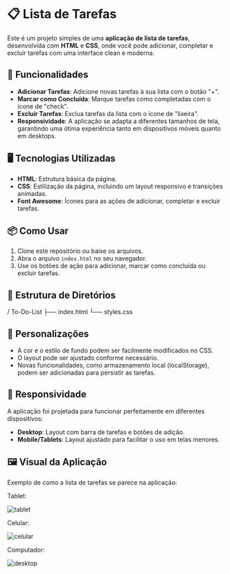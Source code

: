 # 📋 Lista de Tarefas

Este é um projeto simples de uma **aplicação de lista de tarefas**, desenvolvida com **HTML** e **CSS**, onde você pode adicionar, completar e excluir tarefas com uma interface clean e moderna.

## 🚀 Funcionalidades

- **Adicionar Tarefas**: Adicione novas tarefas à sua lista com o botão "+".
- **Marcar como Concluída**: Marque tarefas como completadas com o ícone de "check".
- **Excluir Tarefas**: Exclua tarefas da lista com o ícone de "lixeira".
- **Responsividade**: A aplicação se adapta a diferentes tamanhos de tela, garantindo uma ótima experiência tanto em dispositivos móveis quanto em desktops.

## 🖥️ Tecnologias Utilizadas

- **HTML**: Estrutura básica da página.
- **CSS**: Estilização da página, incluindo um layout responsivo e transições animadas.
- **Font Awesome**: Ícones para as ações de adicionar, completar e excluir tarefas.

## 📦 Como Usar

1. Clone este repositório ou baixe os arquivos.
2. Abra o arquivo `index.html` no seu navegador.
3. Use os botões de ação para adicionar, marcar como concluída ou excluir tarefas.

## 📁 Estrutura de Diretórios

/ To-Do-List
├── index.html 
└── styles.css

## 🎨 Personalizações

- A cor e o estilo de fundo podem ser facilmente modificados no CSS.
- O layout pode ser ajustado conforme necessário.
- Novas funcionalidades, como armazenamento local (localStorage), podem ser adicionadas para persistir as tarefas.

## 📱 Responsividade

A aplicação foi projetada para funcionar perfeitamente em diferentes dispositivos:

- **Desktop**: Layout com barra de tarefas e botões de adição.
- **Mobile/Tablets**: Layout ajustado para facilitar o uso em telas menores.

## 🖼️ Visual da Aplicação

Exemplo de como a lista de tarefas se parece na aplicação:


Tablet: 

![tablet](https://github.com/user-attachments/assets/4890f29e-ece5-4989-a381-98e9fc280e45)


Celular: 

![celular](https://github.com/user-attachments/assets/d971deef-a48a-46a1-a0b0-91f37eec6a6a)


Computador:

![desktop](https://github.com/user-attachments/assets/3eb1e6c5-20aa-4513-8c8b-c900e3cd3585)






